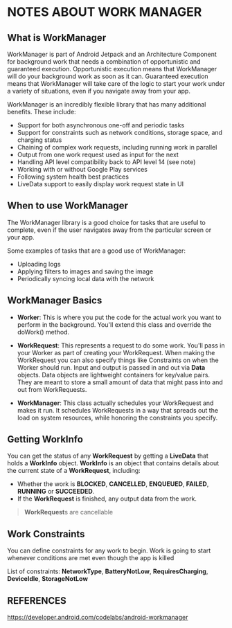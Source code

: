 # NOTES ABOUT WORK MANAGER

## What is WorkManager

WorkManager is part of Android Jetpack and an Architecture Component for background work that 
needs a combination of opportunistic and guaranteed execution. Opportunistic execution means 
that WorkManager will do your background work as soon as it can. Guaranteed execution means 
that WorkManager will take care of the logic to start your work under a variety of situations, 
even if you navigate away from your app.

WorkManager is an incredibly flexible library that has many additional benefits. These include:

- Support for both asynchronous one-off and periodic tasks
- Support for constraints such as network conditions, storage space, and charging status
- Chaining of complex work requests, including running work in parallel
- Output from one work request used as input for the next
- Handling API level compatibility back to API level 14 (see note)
- Working with or without Google Play services
- Following system health best practices
- LiveData support to easily display work request state in UI

## When to use WorkManager

The WorkManager library is a good choice for tasks that are useful to complete, even if the user navigates away from the particular screen or your app.

Some examples of tasks that are a good use of WorkManager:

- Uploading logs
- Applying filters to images and saving the image
- Periodically syncing local data with the network

## WorkManager Basics

- **Worker**: This is where you put the code for the actual work you want to perform in the background. 
  You'll extend this class and override the doWork() method.
  
- **WorkRequest**: This represents a request to do some work. You'll pass in your Worker as part 
  of creating your WorkRequest. When making the WorkRequest you can also specify things like 
  Constraints on when the Worker should run.
  Input and output is passed in and out via **Data** objects.
  Data objects are lightweight containers for key/value pairs.
  They are meant to store a small amount of data that might pass into and out from WorkRequests.

- **WorkManager**: This class actually schedules your WorkRequest and makes it run. 
  It schedules WorkRequests in a way that spreads out the load on system resources, 
  while honoring the constraints you specify.
  
## Getting WorkInfo

You can get the status of any **WorkRequest** by getting a **LiveData** that holds a **WorkInfo** object.
**WorkInfo** is an object that contains details about the current state of a **WorkRequest**, including:

- Whether the work is **BLOCKED**, **CANCELLED**, **ENQUEUED**, **FAILED**, **RUNNING** or **SUCCEEDED**.
- If the **WorkRequest** is finished, any output data from the work.

> **WorkRequest**s are cancellable

## Work Constraints

You can define constraints for any work to begin. 
Work is going to start whenever conditions are met even though the app is killed

List of constraints: **NetworkType**, **BatteryNotLow**, **RequiresCharging**, **DeviceIdle**, **StorageNotLow**
  
## REFERENCES

https://developer.android.com/codelabs/android-workmanager
